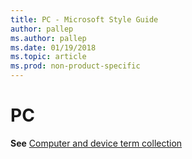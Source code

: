 ```yaml
---
title: PC - Microsoft Style Guide
author: pallep
ms.author: pallep
ms.date: 01/19/2018
ms.topic: article
ms.prod: non-product-specific
---
```


# PC

**See** [Computer and device term collection](/style-guide/a-z-word-list-term-collections/term-collections/computer-device-terms)
